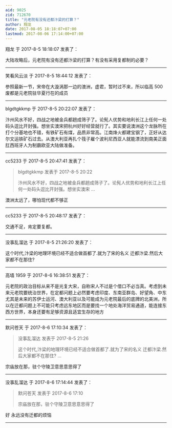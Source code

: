 ```yaml
---
aid: 9025
zid: 712670
title: "元老院有没有还都汴梁的打算？"
author: 翔龙
date: 2017-08-05 18:18:07+07:00
lastmod: 2017-08-06 17:14:00+07:00
---
```


翔龙 于 2017-8-5 18:18:07 发表了：

大陆攻略后，元老院有没有还都汴梁的打算？有没有采用复都制的必要？

---

笑看风云淡 于 2017-8-5 18:44:12 发表了：

参照最新一节，宋帝在大漩涡那一边的澳洲，虚君，暂时过不来，所以临高 500 废都是元老院驻华夏行在的成员

---

blgdtgkkmp 于 2017-8-5 20:22:07 发表了：

汴州风水不好，四战之地被金兵都趟成筛子了。论髡人优势和地利长江上任何一处码头逗比开封强。想坐实澳宋把杭州好好经营就行了。其实要说澳洲这个龙脉所在打个分基地也不错，有铁矿石有煤，品质非常高。江南烽火都建宝钢了，正好从达尔文运铁矿石过去。从澳大利亚再扎个筏子雇个波利尼西亚人就能漂流到南美正面肛西班牙人为制霸欧亚大陆做准备。

---

cc5233 于 2017-8-5 20:47:41 发表了：

> blgdtgkkmp 发表于 2017-8-5 20:22
>
> 汴州风水不好，四战之地被金兵都趟成筛子了。论髡人优势和地利长江上任何一处码头逗比开封强。想坐实澳宋 ...

澳洲太远了，哪怕现代都不够正

---

cc5233 于 2017-8-5 20:48:17 发表了：

交通不足，肯定要复都。

---

没事乱溜达 于 2017-8-5 21:26:20 发表了：

这个时代,汴梁的地理环境已经不适合做首都了.就为了宋的名义 迁都汴梁.然后大家都不在那住?

---

高墙 1959 于 2017-8-6 16:38:51 发表了：

元老院的政治目标从来不是光复大宋，自称宋人不过是个借口不必当真。考虑到未来元老院要统治世界，在定都问题上必然要考虑印度、东南亚群岛、好望角、中东尤其是未来的苏伊士运河、澳大利亚以及可能成为元老院最后的底牌的北美洲，所以在迁都问题上不可能只考虑远东地区而是要找一个地处海洋贸易通道，能连接东西方世界，本身还要有足够资源且适宜生存的地方

---

默问苍天 于 2017-8-6 17:10:34 发表了：

> 没事乱溜达 发表于 2017-8-5 21:26
>
> 这个时代,汴梁的地理环境已经不适合做首都了.就为了宋的名义 迁都汴梁.然后大家都不在那住? ...

宗庙放在那，驻个守陵卫意思意思得了

---

没事乱溜达 于 2017-8-6 17:14:44 发表了：

> 默问苍天 发表于 2017-8-6 17:10
>
> 宗庙放在那，驻个守陵卫意思意思得了

好 永远没有迁都的烦恼

---
